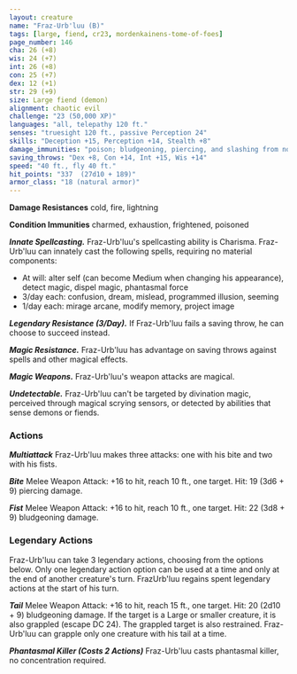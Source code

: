 ```yaml
---
layout: creature
name: "Fraz-Urb'luu (B)"
tags: [large, fiend, cr23, mordenkainens-tome-of-foes]
page_number: 146
cha: 26 (+8)
wis: 24 (+7)
int: 26 (+8)
con: 25 (+7)
dex: 12 (+1)
str: 29 (+9)
size: Large fiend (demon)
alignment: chaotic evil
challenge: "23 (50,000 XP)"
languages: "all, telepathy 120 ft."
senses: "truesight 120 ft., passive Perception 24"
skills: "Deception +15, Perception +14, Stealth +8"
damage_immunities: "poison; bludgeoning, piercing, and slashing from nonmagical attacks"
saving_throws: "Dex +8, Con +14, Int +15, Wis +14"
speed: "40 ft., fly 40 ft."
hit_points: "337  (27d10 + 189)"
armor_class: "18 (natural armor)"
---
```


**Damage Resistances** cold, fire, lightning

**Condition Immunities** charmed, exhaustion, frightened, poisoned

***Innate Spellcasting.*** Fraz-Urb'luu's spellcasting ability is Charisma. Fraz-Urb'luu can innately cast the following spells, requiring no material components:
* At will: alter self (can become Medium when changing his appearance), detect magic, dispel magic, phantasmal force
* 3/day each: confusion, dream, mislead, programmed illusion, seeming
* 1/day each: mirage arcane, modify memory, project image

***Legendary Resistance (3/Day).*** If Fraz-Urb'luu fails a saving throw, he can choose to succeed instead.

***Magic Resistance.*** Fraz-Urb'luu has advantage on saving throws against spells and other magical effects.

***Magic Weapons.*** Fraz-Urb'luu's weapon attacks are magical.

***Undetectable.*** Fraz-Urb'luu can't be targeted by divination magic, perceived through magical scrying sensors, or detected by abilities that sense demons or fiends.

### Actions

***Multiattack*** Fraz-Urb'luu makes three attacks: one with his bite and two with his fists.

***Bite*** Melee Weapon Attack: +16 to hit, reach 10 ft., one target. Hit: 19 (3d6 + 9) piercing damage.

***Fist*** Melee Weapon Attack: +16 to hit, reach 10 ft., one target. Hit: 22 (3d8 + 9) bludgeoning damage.

### Legendary Actions

Fraz-Urb'luu can take 3 legendary actions, choosing from the options below. Only one legendary action option can be used at a time and only at the end of another creature's turn. FrazUrb'luu regains spent legendary actions at the start of his turn.

***Tail*** Melee Weapon Attack: +16 to hit, reach 15 ft., one target. Hit: 20 (2d10 + 9) bludgeoning damage. If the target is a Large or smaller creature, it is also grappled (escape DC 24). The grappled target is also restrained. Fraz-Urb'luu can grapple only one creature with his tail at a time.

***Phantasmal Killer (Costs 2 Actions)*** Fraz-Urb'luu casts phantasmal killer, no concentration required.